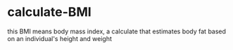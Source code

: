 # calculate-BMI
this BMI means body mass index, a calculate that estimates body fat based on an individual's height and weight

